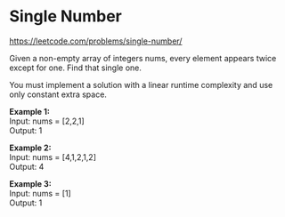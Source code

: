 # Single Number
https://leetcode.com/problems/single-number/

Given a non-empty array of integers nums, every element appears twice except for one. Find that single one.

You must implement a solution with a linear runtime complexity and use only constant extra space.

<b>Example 1:</b>\
Input: nums = [2,2,1]\
Output: 1

<b>Example 2:</b>\
Input: nums = [4,1,2,1,2]\
Output: 4

<b>Example 3:</b>\
Input: nums = [1]\
Output: 1
